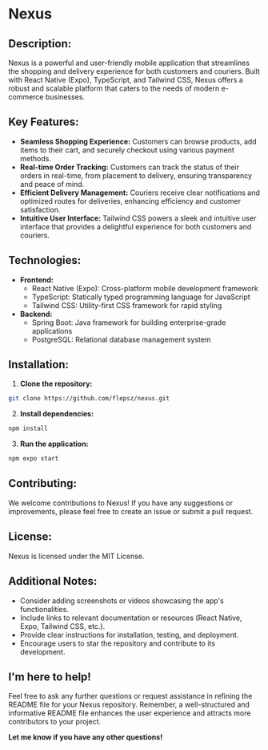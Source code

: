 # Nexus

## **Description:**

Nexus is a powerful and user-friendly mobile application that streamlines the shopping and delivery experience for both customers and couriers. Built with React Native (Expo), TypeScript, and Tailwind CSS, Nexus offers a robust and scalable platform that caters to the needs of modern e-commerce businesses.

## **Key Features:**

* **Seamless Shopping Experience:** Customers can browse products, add items to their cart, and securely checkout using various payment methods.
* **Real-time Order Tracking:** Customers can track the status of their orders in real-time, from placement to delivery, ensuring transparency and peace of mind.
* **Efficient Delivery Management:** Couriers receive clear notifications and optimized routes for deliveries, enhancing efficiency and customer satisfaction.
* **Intuitive User Interface:** Tailwind CSS powers a sleek and intuitive user interface that provides a delightful experience for both customers and couriers.

## **Technologies:**

* **Frontend:**
    * React Native (Expo): Cross-platform mobile development framework
    * TypeScript: Statically typed programming language for JavaScript
    * Tailwind CSS: Utility-first CSS framework for rapid styling
* **Backend:**
    * Spring Boot: Java framework for building enterprise-grade applications
    * PostgreSQL: Relational database management system

## **Installation:**

1. **Clone the repository:**

```bash
git clone https://github.com/flepsz/nexus.git
```

2. **Install dependencies:**

```bash
npm install
```

3. **Run the application:**

```bash
npm expo start
```

## **Contributing:**

We welcome contributions to Nexus! If you have any suggestions or improvements, please feel free to create an issue or submit a pull request.

## **License:**

Nexus is licensed under the MIT License.

## **Additional Notes:**

* Consider adding screenshots or videos showcasing the app's functionalities.
* Include links to relevant documentation or resources (React Native, Expo, Tailwind CSS, etc.).
* Provide clear instructions for installation, testing, and deployment.
* Encourage users to star the repository and contribute to its development.

## **I'm here to help!**

Feel free to ask any further questions or request assistance in refining the README file for your Nexus repository. Remember, a well-structured and informative README file enhances the user experience and attracts more contributors to your project.

**Let me know if you have any other questions!**
